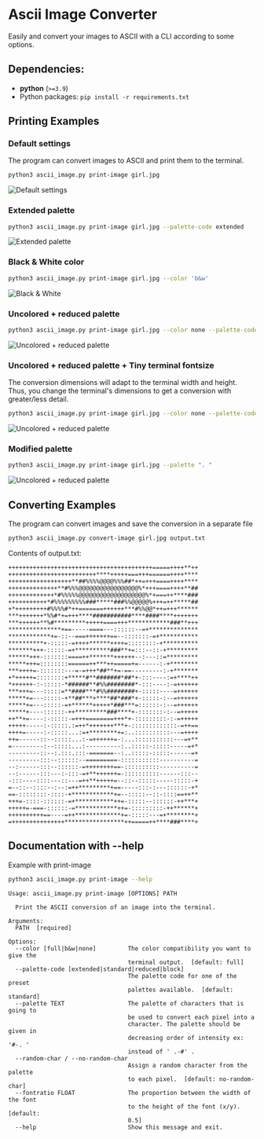 # Ascii Image Converter

Easily and convert your images to ASCII with a CLI according to some options.

## Dependencies:
-   **python** (```>=3.9```)
- Python packages: ```pip install -r requirements.txt```

## Printing Examples

### Default settings
The program can convert images to ASCII and print them to the terminal.

```bash
python3 ascii_image.py print-image girl.jpg
```
![Default settings](./output-examples/example.png)

### Extended palette
```bash
python3 ascii_image.py print-image girl.jpg --palette-code extended
```
![Extended palette](./output-examples/example_extended-palette.png)

### Black & White color
```bash
python3 ascii_image.py print-image girl.jpg --color 'b&w'
```
![Black & White](./output-examples/example_black-and-white.png)

### Uncolored + reduced palette
```bash
python3 ascii_image.py print-image girl.jpg --color none --palette-code reduced
```
![Uncolored + reduced palette](./output-examples/example_uncolored_and_reduced-palette.png)

### Uncolored + reduced palette + Tiny terminal fontsize
The conversion dimensions will adapt to the terminal width and height. Thus, you change the terminal's dimensions to get a conversion with greater/less detail.

```bash
python3 ascii_image.py print-image girl.jpg --color none --palette-code reduced
```
![Uncolored + reduced palette](./output-examples/example_tiny_fontsize.png)

### Modified palette
```bash
python3 ascii_image.py print-image girl.jpg --palette ". "
```
![Uncolored + reduced palette](./output-examples/example_modified-palette.png)

## Converting Examples
The program can convert images and save the conversion in a separate file

```bash
python3 ascii_image.py convert-image girl.jpg output.txt
```

Contents of output.txt:
```
+++++++++++++++++++++++++++++++++++++++++=====++++**++
+++++++++++++++++++++++++****+++++===+++======++++****
++++++++++++++++++**##%%%%@@@@%%%##*++=+++====++++****
++++++++++++++**#%%%@@@@@@@@@@@@@@@@@%*+++====++++**##
+++++++++++++*#%%%%%@@@@@@@@@@@@@@@@@@@%*+===++****###
+++++++++++*#%%%%%%%%%###*****###%%@@@@@%+++=++*****##
+*+++++++++#%%%%#*++=======++++++***#%%@@*++=+++******
***+++++++*%%#*+=+++****###########****####****+++++++
***++++++**%#*********+++++====+++************###**+++
***************+==-----====---::::::--=+**************
************+=-::--===+++++++==--:::::::-=+***********
**********+-:::::-=++++******++++=::::::::-+**********
*******+++-:::::-=+**********###**+=:::--::-+*********
******+++-:::::::====++*******++++++--:---::=*********
*****+++=::::::::======++***++=====+=------:-+********
***++++=-:::::::---=-=+++*##**+=-==---------:-+*******
+*+++++=::::::::+*****#**#######*##*+-:::----:=+****++
*++++++-:-:::::-*######**#%%########*-:::----:-=++++++
***+++=---:::::=**####***#%%########+-:::::----=++++++
*****+=---:::::-+**##***+****##*###*+-:::::-:--=++++++
*****+=---:::::-=+******+++++*###***=::::::-:--=++++++
*****+----::::::-++*********###****+-:::::::-:--=+++++
++**+=----:-:::::-=+++========+++*+-:::::::::-:-=+++++
+++++-----:-:::::.:=++*+++++++***+-:::::::::::::-=++==
++++=-----:-:::::...:=+********+=:..::::::::::---=++++
++=------::--:::::...:-=++++++=-:...:::::::::::---=+**
=---------:--:::::...:----------:..:::::-:::::-----=+*
---------::--:.:::.:::-=======--:..:::::-:::::------=+
---------:::--::::::--=========-:::::::::::----------=
--:------:::--::::::-=++++++++==-::::::::::----------=
--:------:::---:-:::-=+**++++++=-::::::::::------:::--
-:::----::::---::---=++**+++++=--::--:::::-----:::::-+
=--::--::::--:--:=++*********+==-----:::-:---::::::-+*
==-::::::::-::::-+************+=--:::::--::-::::==++**
+++=-::::-::::::-=+***********++=-:::::--::::::-++***+
+++++=-===-::::::-=************++=-:::::::::-++******+
++++++++++==----=++*************+=-:::::---=+********+
=+++++++++++++++*****************++=====++****###****+
```

## Documentation with --help

Example with print-image
```bash
python3 ascii_image.py print-image --help
```
```
Usage: ascii_image.py print-image [OPTIONS] PATH

  Print the ASCII conversion of an image into the terminal.

Arguments:
  PATH  [required]

Options:
  --color [full|b&w|none]         The color compatibility you want to give the
                                  terminal output.  [default: full]
  --palette-code [extended|standard|reduced|block]
                                  The palette code for one of the preset
                                  palettes available.  [default: standard]
  --palette TEXT                  The palette of characters that is going to
                                  be used to convert each pixel into a
                                  character. The palette should be given in
                                  decreasing order of intensity ex: '#-. '
                                  instead of ' .-#' .
  --random-char / --no-random-char
                                  Assign a random character from the palette
                                  to each pixel.  [default: no-random-char]
  --fontratio FLOAT               The proportion between the width of the font
                                  to the height of the font (x/y).  [default:
                                  0.5]
  --help                          Show this message and exit.
```
